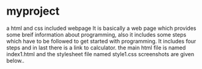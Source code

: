 # myproject
a html and css included webpage
It is basically a web page which provides some breif information about programming,
also it includes some steps which have to be followed to get started with programming.
It includes four steps and in last there is a link to calculator.
the main html file is named index1.html and the stylesheet file named style1.css
screenshots are given below..
